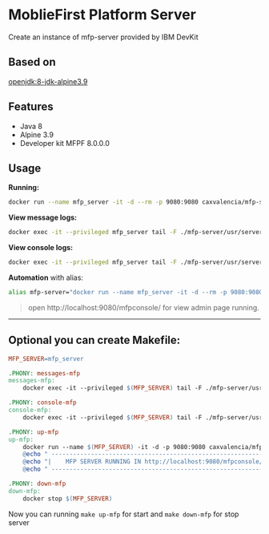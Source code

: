 # MoblieFirst Platform Server
Create an instance of mfp-server provided by IBM DevKit

## Based on
[openjdk:8-jdk-alpine3.9](https://hub.docker.com/_/openjdk/)

## Features
- Java 8
- Alpine 3.9
- Developer kit MFPF 8.0.0.0

## Usage

**Running:**
```bash
docker run --name mfp_server -it -d --rm -p 9080:9080 caxvalencia/mfp-server
```

**View message logs:**
```bash
docker exec -it --privileged mfp_server tail -F ./mfp-server/usr/servers/mfp/logs/messages.log
```

**View console logs:**
```bash
docker exec -it --privileged mfp_server tail -F ./mfp-server/usr/servers/mfp/logs/console.log
```

**Automation**
with alias:
```bash
alias mfp-server="docker run --name mfp_server -it -d --rm -p 9080:9080 caxvalencia/mfp-server"
```

> open http://localhost:9080/mfpconsole/ for view admin page running.

___

## Optional you can create Makefile:

```Makefile
MFP_SERVER=mfp_server

.PHONY: messages-mfp
messages-mfp:
	docker exec -it --privileged $(MFP_SERVER) tail -F ./mfp-server/usr/servers/mfp/logs/messages.log

.PHONY: console-mfp
console-mfp:
	docker exec -it --privileged $(MFP_SERVER) tail -F ./mfp-server/usr/servers/mfp/logs/console.log

.PHONY: up-mfp
up-mfp:
	docker run --name $(MFP_SERVER) -it -d -p 9080:9080 caxvalencia/mfp-server
	@echo " ---------------------------------------------------------------"
	@echo "|    MFP SERVER RUNNING IN http://localhost:9080/mfpconsole/    |"
	@echo " ---------------------------------------------------------------"

.PHONY: down-mfp
down-mfp:
	docker stop $(MFP_SERVER)
```

Now you can running `make up-mfp` for start and `make down-mfp` for stop server
